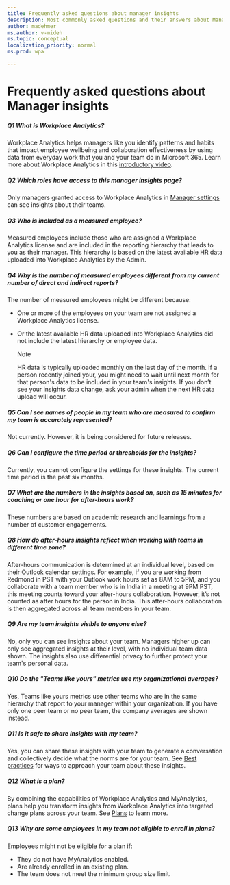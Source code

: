 ```yaml
---
title: Frequently asked questions about manager insights
description: Most commonly asked questions and their answers about Manager insights in Workplace Analytics
author: madehmer
ms.author: v-mideh
ms.topic: conceptual
localization_priority: normal
ms.prod: wpa

---
```


# Frequently asked questions about Manager insights

##### Q1 What is Workplace Analytics?

Workplace Analytics helps managers like you identify patterns and habits that impact employee wellbeing and collaboration effectiveness by using data from everyday work that you and your team do in Microsoft 365. Learn more about Workplace Analytics in this [introductory video](https://www.microsoft.com/videoplayer/embed/RE4xfQk?autoplay=true).

##### Q2 Which roles have access to this manager insights page?

Only managers granted access to Workplace Analytics in [Manager settings](../use/settings.md#manager-settings) can see insights about their teams.

##### Q3 Who is included as a measured employee?

Measured employees include those who are assigned a Workplace Analytics license and are included in the reporting hierarchy that leads to you as their manager. This hierarchy is based on the latest available HR data uploaded into Workplace Analytics by the Admin.

##### Q4 Why is the number of measured employees different from my current number of direct and indirect reports?

The number of measured employees might be different because:

* One or more of the employees on your team are not assigned a Workplace Analytics license.
* Or the latest available HR data uploaded into Workplace Analytics did not include the latest hierarchy or employee data.

  >[!Note]
  >HR data is typically uploaded monthly on the last day of the month. If a person recently joined your, you might need to wait until next month for that person's data to be included in your team's insights. If you don’t see your insights data change, ask your admin when the next HR data upload will occur.

##### Q5 Can I see names of people in my team who are measured to confirm my team is accurately represented?

Not currently. However, it is being considered for future releases.

##### Q6 Can I configure the time period or thresholds for the insights?

Currently, you cannot configure the settings for these insights. The current time period is the past six months.

##### Q7 What are the numbers in the insights based on, such as 15 minutes for coaching or one hour for after-hours work?

These numbers are based on academic research and learnings from a number of customer engagements.

##### Q8 How do after-hours insights reflect when working with teams in different time zone?

After-hours communication is determined at an individual level, based on their Outlook calendar settings. For example, if you are working from Redmond in PST with your Outlook work hours set as 8AM to 5PM, and you collaborate with a team member who is in India in a meeting at 9PM PST, this meeting counts toward your after-hours collaboration. However, it’s not counted as after hours for the person in India. This after-hours collaboration is then aggregated across all team members in your team.

##### Q9 Are my team insights visible to anyone else?

No, only you can see insights about your team. Managers higher up can only see aggregated insights at their level, with no individual team data shown. The insights also use differential privacy to further protect your team's personal data.

##### Q10 Do the "Teams like yours" metrics use my organizational averages?

Yes, Teams like yours metrics use other teams who are in the same hierarchy that report to your manager within your organization. If you have only one peer team or no peer team, the company averages are shown instead.

##### Q11 Is it safe to share Insights with my team?

Yes, you can share these insights with your team to generate a conversation and collectively decide what the norms are for your team. See [Best practices](./gm-best-practices.md) for ways to approach your team about these insights.

##### Q12 What is a plan?

By combining the capabilities of Workplace Analytics and MyAnalytics, plans help you transform insights from Workplace Analytics into targeted change plans across your team. See [Plans](./plans.md) to learn more.

##### Q13 Why are some employees in my team not eligible to enroll in plans?

Employees might not be eligible for a plan if:

* They do not have MyAnalytics enabled.
* Are already enrolled in an existing plan.
* The team does not meet the minimum group size limit.
